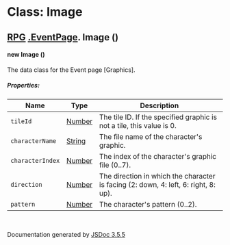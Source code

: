 # Class: Image

## [RPG](RPG.html) [.EventPage](RPG.EventPage.html).  Image ()

#### new Image ()

The data class for the Event page [Graphics].

##### Properties:

| Name | Type | Description |
| --- | --- | --- |
| `tileId` | [Number](Number.html) | The tile ID. If the specified graphic is not a tile, this value is 0. |
| `characterName` | [String](String.html) | The file name of the character's graphic. |
| `characterIndex` | [Number](Number.html) | The index of the character's graphic file (0..7). |
| `direction` | [Number](Number.html) | The direction in which the character is facing (2: down, 4: left, 6: right, 8: up). |
| `pattern` | [Number](Number.html) | The character's pattern (0..2). |

<dl>
</dl>
 <br>

  Documentation generated by [JSDoc 3.5.5](https://github.com/jsdoc3/jsdoc)
